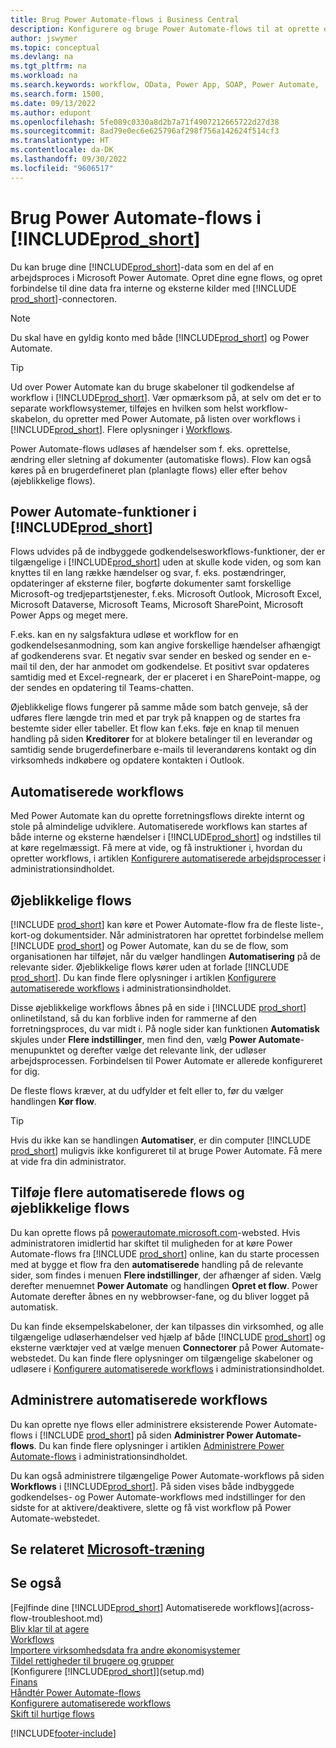 ```yaml
---
title: Brug Power Automate-flows i Business Central
description: Konfigurere og bruge Power Automate-flows til at oprette og redigere Business Central-data.
author: jswymer
ms.topic: conceptual
ms.devlang: na
ms.tgt_pltfrm: na
ms.workload: na
ms.search.keywords: workflow, OData, Power App, SOAP, Power Automate,
ms.search.form: 1500,
ms.date: 09/13/2022
ms.author: edupont
ms.openlocfilehash: 5fe089c0330a8d2b7a71f4907212665722d27d38
ms.sourcegitcommit: 8ad79e0ec6e625796af298f756a142624f514cf3
ms.translationtype: HT
ms.contentlocale: da-DK
ms.lasthandoff: 09/30/2022
ms.locfileid: "9606517"
---
```

# <a name="use-power-automate-flows-in-prod_short"></a>Brug Power Automate-flows i [!INCLUDE[prod_short](includes/prod_short.md)]

Du kan bruge dine [!INCLUDE[prod_short](includes/prod_short.md)]-data som en del af en arbejdsproces i Microsoft Power Automate. Opret dine egne flows, og opret forbindelse til dine data fra interne og eksterne kilder med [!INCLUDE [prod_short](includes/prod_short.md)]-connectoren.

> [!NOTE]
> Du skal have en gyldig konto med både [!INCLUDE[prod_short](includes/prod_short.md)] og Power Automate.  

> [!TIP]
> Ud over Power Automate kan du bruge skabeloner til godkendelse af workflow i [!INCLUDE[prod_short](includes/prod_short.md)]. Vær opmærksom på, at selv om det er to separate workflowsystemer, tilføjes en hvilken som helst workflow-skabelon, du opretter med Power Automate, på listen over workflows i [!INCLUDE[prod_short](includes/prod_short.md)]. Flere oplysninger i [Workflows](across-workflow.md).

Power Automate-flows udløses af hændelser som f. eks. oprettelse, ændring eller sletning af dokumenter (automatiske flows). Flow kan også køres på en brugerdefineret plan (planlagte flows) eller efter behov (øjeblikkelige flows).

## <a name="power-automate-features-in-prod_short"></a>Power Automate-funktioner i [!INCLUDE[prod_short](includes/prod_short.md)]

Flows udvides på de indbyggede godkendelsesworkflows-funktioner, der er tilgængelige i [!INCLUDE[prod_short](includes/prod_short.md)] uden at skulle kode viden, og som kan knyttes til en lang række hændelser og svar, f. eks. postændringer, opdateringer af eksterne filer, bogførte dokumenter samt forskellige Microsoft-og tredjepartstjenester, f.eks. Microsoft Outlook, Microsoft Excel, Microsoft Dataverse, Microsoft Teams, Microsoft SharePoint, Microsoft Power Apps og meget mere.

F.eks. kan en ny salgsfaktura udløse et workflow for en godkendelsesanmodning, som kan angive forskellige hændelser afhængigt af godkenderens svar. Et negativ svar sender en besked og sender en e-mail til den, der har anmodet om godkendelse. Et positivt svar opdateres samtidig med et Excel-regneark, der er placeret i en SharePoint-mappe, og der sendes en opdatering til Teams-chatten.

Øjeblikkelige flows fungerer på samme måde som batch genveje, så der udføres flere længde trin med et par tryk på knappen og de startes fra bestemte sider eller tabeller. Et flow kan f.eks. føje en knap til menuen handling på siden **Kreditorer** for at blokere betalinger til en leverandør og samtidig sende brugerdefinerbare e-mails til leverandørens kontakt og din virksomheds indkøbere og opdatere kontakten i Outlook.

## <a name="automated-workflows"></a>Automatiserede workflows

Med Power Automate kan du oprette forretningsflows direkte internt og stole på almindelige udviklere. Automatiserede workflows kan startes af både interne og eksterne hændelser i [!INCLUDE[prod_short](includes/prod_short.md)] og indstilles til at køre regelmæssigt. Få mere at vide, og få instruktioner i, hvordan du opretter workflows, i artiklen [Konfigurere automatiserede arbejdsprocesser](/dynamics365/business-central/dev-itpro/powerplatform/automate-workflows) i administrationsindholdet.

## <a name="instant-flows"></a>Øjeblikkelige flows

[!INCLUDE [prod_short](includes/prod_short.md)] kan køre et Power Automate-flow fra de fleste liste-, kort-og dokumentsider. Når administratoren har oprettet forbindelse mellem [!INCLUDE [prod_short](includes/prod_short.md)] og Power Automate, kan du se de flow, som organisationen har tilføjet, når du vælger handlingen **Automatisering** på de relevante sider. Øjeblikkelige flows kører uden at forlade [!INCLUDE [prod_short](includes/prod_short.md)]. Du kan finde flere oplysninger i artiklen [Konfigurere automatiserede workflows](/dynamics365/business-central/dev-itpro/powerplatform/automate-workflows) i administrationsindholdet.

Disse øjeblikkelige workflows åbnes på en side i [!INCLUDE [prod_short](includes/prod_short.md)] onlinetilstand, så du kan forblive inden for rammerne af den forretningsproces, du var midt i. På nogle sider kan funktionen **Automatisk** skjules under **Flere indstillinger**, men find den, vælg **Power Automate**-menupunktet og derefter vælge det relevante link, der udløser arbejdsprocessen. Forbindelsen til Power Automate er allerede konfigureret for dig.

De fleste flows kræver, at du udfylder et felt eller to, før du vælger handlingen **Kør flow**.

> [!TIP]
> Hvis du ikke kan se handlingen **Automatiser**, er din computer [!INCLUDE [prod_short](includes/prod_short.md)] muligvis ikke konfigureret til at bruge Power Automate. Få mere at vide fra din administrator.

## <a name="add-more-automated-flows-and-instant-flows"></a>Tilføje flere automatiserede flows og øjeblikkelige flows

Du kan oprette flows på [powerautomate.microsoft.com](https://powerautomate.microsoft.com)-websted. Hvis administratoren imidlertid har skiftet til muligheden for at køre Power Automate-flows fra [!INCLUDE [prod_short](includes/prod_short.md)] online, kan du starte processen med at bygge et flow fra den **automatiserede** handling på de relevante sider, som findes i menuen **Flere indstillinger**, der afhænger af siden. Vælg derefter menuemnet **Power Automate** og handlingen **Opret et flow**. Power Automate derefter åbnes en ny webbrowser-fane, og du bliver logget på automatisk.

Du kan finde eksempelskabeloner, der kan tilpasses din virksomhed, og alle tilgængelige udløserhændelser ved hjælp af både [!INCLUDE [prod_short](includes/prod_short.md)] og eksterne værktøjer ved at vælge menuen **Connectorer** på Power Automate-webstedet. Du kan finde flere oplysninger om tilgængelige skabeloner og udløsere i [Konfigurere automatiserede workflows](/dynamics365/business-central/dev-itpro/powerplatform/automate-workflows) i administrationsindholdet.

## <a name="manage-automated-workflows"></a>Administrere automatiserede workflows

Du kan oprette nye flows eller administrere eksisterende Power Automate-flows i [!INCLUDE [prod_short](includes/prod_short.md)] på siden **Administrer Power Automate-flows**. Du kan finde flere oplysninger i artiklen [Administrere Power Automate-flows](/dynamics365/business-central/dev-itpro/powerplatform/manage-power-automate-flows) i administrationsindholdet.

Du kan også administrere tilgængelige Power Automate-workflows på siden **Workflows** i [!INCLUDE[prod_short](includes/prod_short.md)]. På siden vises både indbyggede godkendelses- og Power Automate-workflows med indstillinger for den sidste for at aktivere/deaktivere, slette og få vist workflow på Power Automate-webstedet.

## <a name="see-related-microsoft-training"></a>Se relateret [Microsoft-træning](/training/modules/use-power-automate/)

## <a name="see-also"></a>Se også

[Fejlfinde dine [!INCLUDE[prod_short](includes/prod_short.md)] Automatiserede workflows](across-flow-troubleshoot.md)  
[Bliv klar til at agere](ui-get-ready-business.md)  
[Workflows](across-workflow.md)  
[Importere virksomhedsdata fra andre økonomisystemer](across-import-data-configuration-packages.md)  
[Tildel rettigheder til brugere og grupper](ui-define-granular-permissions.md)  
[Konfigurere [!INCLUDE[prod_short](includes/prod_short.md)]](setup.md)  
[Finans](finance.md)  
[Håndtér Power Automate-flows](/dynamics365/business-central/dev-itpro/powerplatform/manage-power-automate-flows)  
[Konfigurere automatiserede workflows](/dynamics365/business-central/dev-itpro/powerplatform/automate-workflows)  
[Skift til hurtige flows](/dynamics365/business-central/dev-itpro/powerplatform/instant-flows)  

[!INCLUDE[footer-include](includes/footer-banner.md)]
